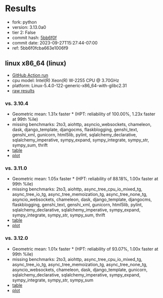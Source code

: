 # Results

- fork: python
- version: 3.13.0a0
- tier 2: False
- commit hash: [5bb6f0f](https://github.com/python/cpython/commit/5bb6f0f)
- commit date: 2023-09-27T15:27:44-07:00
- ref: 5bb6f0fcba663e1006f9

## linux x86_64 (linux)

- [GitHub Action run](https://github.com/faster-cpython/benchmarking/actions/runs/6344655178)
- cpu model: Intel(R) Xeon(R) W-2255 CPU @ 3.70GHz
- platform: Linux-5.4.0-122-generic-x86_64-with-glibc2.31
- [raw results](bm-20230927-linux-x86_64-python-5bb6f0fcba663e1006f9-3.13.0a0-5bb6f0f.json)

### vs. 3.10.4

- Geometric mean: 1.31x faster \* (HPT: reliability of 100.00%, 1.23x faster at 99th %ile)
- missing benchmarks: 2to3, aiohttp, asyncio_websockets, chameleon, dask, django_template, djangocms, flaskblogging, genshi_text, genshi_xml, gunicorn, html5lib, pylint, sqlalchemy_declarative, sqlalchemy_imperative, sympy_expand, sympy_integrate, sympy_str, sympy_sum, thrift
- [table](bm-20230927-linux-x86_64-python-5bb6f0fcba663e1006f9-3.13.0a0-5bb6f0f-vs-3.10.4.md)
- [plot](bm-20230927-linux-x86_64-python-5bb6f0fcba663e1006f9-3.13.0a0-5bb6f0f-vs-3.10.4.png)

### vs. 3.11.0

- Geometric mean: 1.05x faster \* (HPT: reliability of 88.18%, 1.00x faster at 99th %ile)
- missing benchmarks: 2to3, aiohttp, async_tree_cpu_io_mixed_tg, async_tree_io_tg, async_tree_memoization_tg, async_tree_none_tg, asyncio_websockets, chameleon, dask, django_template, djangocms, flaskblogging, genshi_text, genshi_xml, gunicorn, html5lib, pylint, sqlalchemy_declarative, sqlalchemy_imperative, sympy_expand, sympy_integrate, sympy_str, sympy_sum, thrift
- [table](bm-20230927-linux-x86_64-python-5bb6f0fcba663e1006f9-3.13.0a0-5bb6f0f-vs-3.11.0.md)
- [plot](bm-20230927-linux-x86_64-python-5bb6f0fcba663e1006f9-3.13.0a0-5bb6f0f-vs-3.11.0.png)

### vs. 3.12.0

- Geometric mean: 1.01x faster \* (HPT: reliability of 93.07%, 1.00x faster at 99th %ile)
- missing benchmarks: 2to3, aiohttp, async_tree_cpu_io_mixed_tg, async_tree_io_tg, async_tree_memoization_tg, async_tree_none_tg, asyncio_websockets, chameleon, dask, django_template, gunicorn, sqlalchemy_declarative, sqlalchemy_imperative, sympy_expand, sympy_integrate, sympy_str, sympy_sum
- [table](bm-20230927-linux-x86_64-python-5bb6f0fcba663e1006f9-3.13.0a0-5bb6f0f-vs-3.12.0.md)
- [plot](bm-20230927-linux-x86_64-python-5bb6f0fcba663e1006f9-3.13.0a0-5bb6f0f-vs-3.12.0.png)


